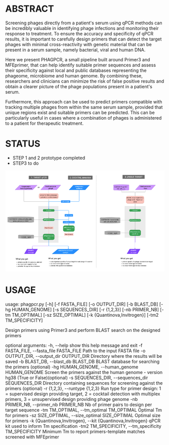 # ABSTRACT

Screening phages directly from a patient's serum using qPCR methods can be incredibly valuable in identifying phage infections and monitoring their response to treatment. To ensure the accuracy and specificity of qPCR results, it is important to carefully design primers that can detect the target phages with minimal cross-reactivity with genetic material that can be present in a serum sample, namely bacterial, viral and human DNA. 

Here we present PHAGPCR, a small pipeline built around Primer3 and MFEprimer, that can help identify suitable primer sequences and assess their specificity against local and public databases representing the phageome, microbiome and human genome. By combining these, researchers and clinicians can minimize the risk of false positive results and obtain a clearer picture of the phage populations present in a patient's serum.

Furthermore, this approach can be used to predict primers compatible with tracking multiple phages from within the same serum sample, provided that unique regions exist and suitable primers can be predicted. This can be particularly useful in cases where a combination of phages is administered to a patient for therapeutic treatment.


# STATUS

- STEP 1 and 2 prototype completed
- STEP3 to do

![schema](data/Figma_2023-03-07.png)

# USAGE

usage: phagpcr.py [-h] [-f FASTA_FILE] [-o OUTPUT_DIR] [-b BLAST_DB]
                  [-hg HUMAN_GENOME] [-s SEQUENCES_DIR] [-r {1,2,3}]
                  [-nb PRIMER_NB] [-tm TM_OPTIMAL] [-sz SIZE_OPTIMAL]
                  [-k {Quantinova,Invitrogen}] [-tm2 TM_SPECIFICITY]

Design primers using Primer3 and perform BLAST search on the designed
primers

optional arguments:
  -h, --help            show this help message and exit
  -f FASTA_FILE, --fasta_file FASTA_FILE
                        Path to the input FASTA file
  -o OUTPUT_DIR, --output_dir OUTPUT_DIR
                        Directory where the results will be saved
  -b BLAST_DB, --blast_db BLAST_DB
                        BLAST database for searching the primers
                        (optional)
  -hg HUMAN_GENOME, --human_genome HUMAN_GENOME
                        Screen the primers against the human genome -
                        version hg38 (True or False)(optional)
  -s SEQUENCES_DIR, --sequences_dir SEQUENCES_DIR
                        Directory containing sequences for screening
                        against the primers (optional)
  -r {1,2,3}, --runtype {1,2,3}
                        Run type for primer design: 1 = supervised
                        design providing target, 2 = cocktail
                        detection with multiplex primers, 3 =
                        unsupervised design providing phage genome
  -nb PRIMER_NB, --primer_nb PRIMER_NB
                        Nb of primer pairs to design per target
                        sequence
  -tm TM_OPTIMAL, --tm_optimal TM_OPTIMAL
                        Optimal Tm for primers
  -sz SIZE_OPTIMAL, --size_optimal SIZE_OPTIMAL
                        Optimal size for primers
  -k {Quantinova,Invitrogen}, --kit {Quantinova,Invitrogen}
                        qPCR kit used to inform Tm specification
  -tm2 TM_SPECIFICITY, --tm_specificity TM_SPECIFICITY
                        Minimum Tm to report primers-template matches
                        screened with MFEprimer